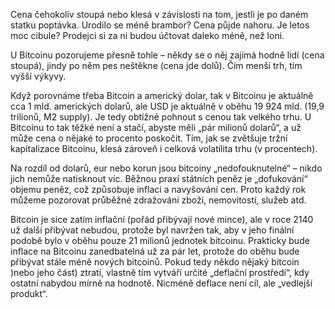 Cena čehokoliv stoupá nebo klesá v závislosti na tom, jestli je po daném statku poptávka. Urodilo se méně brambor? Cena půjde nahoru. Je letos moc cibule? Prodejci si za ni budou účtovat daleko méně, než loni.

U Bitcoinu pozorujeme přesně tohle – někdy se o něj zajímá hodně lidí (cena stoupá), jindy po něm pes neštěkne (cena jde dolů). Čím menší trh, tím vyšší výkyvy.

Když porovnáme třeba Bitcoin a americký dolar, tak v Bitcoinu je aktuálně cca 1 mld. amerických dolarů, ale USD je aktuálně v oběhu 19 924 mld. (19,9 trilionů, M2 supply). Je tedy obtížné pohnout s cenou tak velkého trhu. U Bitcoinu to tak těžké není a stačí, abyste měli „pár milionů dolarů“, a už může cena o nějaké to procento poskočit. Tím, jak se zvětšuje tržní kapitalizace Bitcoinu, klesá zároveň i celková volatilita trhu (v procentech).

Na rozdíl od dolarů, eur nebo korun jsou bitcoiny „nedofouknutelné“ – nikdo jich nemůže natisknout víc. Běžnou praxí státních peněz je „dofukování“ objemu peněz, což způsobuje inflaci a navyšování cen. Proto každý rok můžeme pozorovat průběžné zdražování zboží, nemovitostí, služeb atd.

Bitcoin je sice zatím inflační (pořád přibývají nové mince), ale v roce 2140 už další přibývat nebudou, protože byl navržen tak, aby v jeho finální podobě bylo v oběhu pouze 21 milionů jednotek bitcoinu. Prakticky bude inflace na Bitcoinu zanedbatelná už za pár let, protože do oběhu bude přibývat stále méně nových bitcoinů. Pokud tedy někdo nějaký bitcoin )nebo jeho část) ztratí, vlastně tím vytváří určité „deflační prostředí“, kdy ostatní nabydou mírně na hodnotě. Nicméně deflace není cíl, ale „vedlejší produkt“.